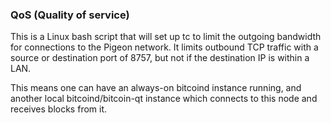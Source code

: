 ### QoS (Quality of service) ###

This is a Linux bash script that will set up tc to limit the outgoing bandwidth for connections to the Pigeon network. It limits outbound TCP traffic with a source or destination port of 8757, but not if the destination IP is within a LAN.

This means one can have an always-on bitcoind instance running, and another local bitcoind/bitcoin-qt instance which connects to this node and receives blocks from it.
